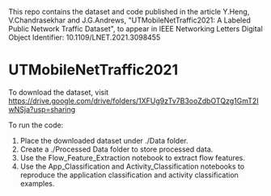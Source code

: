 This repo contains the dataset and code published in the article 
Y.Heng, V.Chandrasekhar and J.G.Andrews, "UTMobileNetTraffic2021: A Labeled Public Network Traffic Dataset", to appear in IEEE Networking Letters
Digital Object Identifier: 10.1109/LNET.2021.3098455

# UTMobileNetTraffic2021
To download the dataset, visit https://drive.google.com/drive/folders/1XFUg9zTv7B3ooZdbOTQzg1GmT2IwNSja?usp=sharing

To run the code:
1. Place the downloaded dataset under ./Data folder.
2. Create a ./Processed Data folder to store processed data.
3. Use the Flow_Feature_Extraction notebook to extract flow features.
4. Use the App_Classification and Activity_Classification notebooks to reproduce the application classification and activity classification examples.
